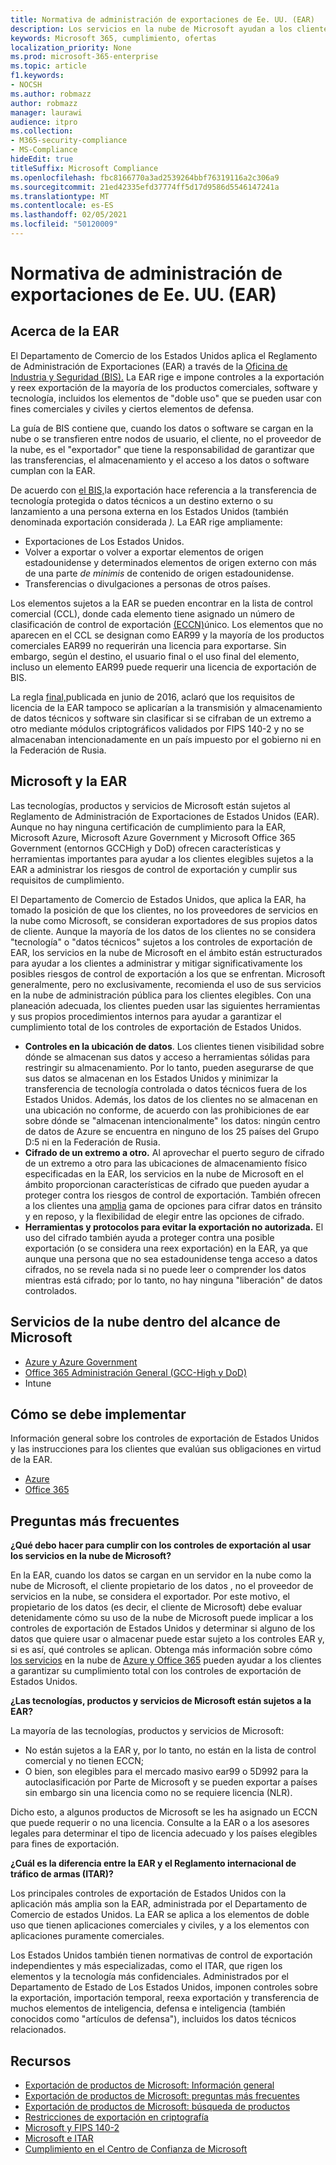 ```yaml
---
title: Normativa de administración de exportaciones de Ee. UU. (EAR)
description: Los servicios en la nube de Microsoft ayudan a los clientes sujetos al Reglamento de Administración de Exportaciones de Estados Unidos (EAR) a cumplir sus requisitos de cumplimiento y administrar los riesgos de control de exportación.
keywords: Microsoft 365, cumplimiento, ofertas
localization_priority: None
ms.prod: microsoft-365-enterprise
ms.topic: article
f1.keywords:
- NOCSH
ms.author: robmazz
author: robmazz
manager: laurawi
audience: itpro
ms.collection:
- M365-security-compliance
- MS-Compliance
hideEdit: true
titleSuffix: Microsoft Compliance
ms.openlocfilehash: fbc8166770a3ad2539264bbf76319116a2c306a9
ms.sourcegitcommit: 21ed42335efd37774ff5d17d9586d5546147241a
ms.translationtype: MT
ms.contentlocale: es-ES
ms.lasthandoff: 02/05/2021
ms.locfileid: "50120009"
---
```

# <a name="us-export-administration-regulations-ear"></a>Normativa de administración de exportaciones de Ee. UU. (EAR)

## <a name="about-the-ear"></a>Acerca de la EAR

El Departamento de Comercio de los Estados Unidos aplica el Reglamento de Administración de Exportaciones (EAR) a través de la [Oficina de Industria y Seguridad (BIS).](https://www.bis.doc.gov/) La EAR rige e impone controles a la exportación y reex exportación de la mayoría de los productos comerciales, software y tecnología, incluidos los elementos de "doble uso" que se pueden usar con fines comerciales y civiles y ciertos elementos de defensa.

La guía de BIS contiene que, cuando los datos o software se cargan en la nube o se transfieren entre nodos de usuario, el cliente, no el proveedor de la nube, es el "exportador" que tiene la responsabilidad de garantizar que las transferencias, el almacenamiento y el acceso a los datos o software cumplan con la EAR.

De acuerdo con  [el BIS,](https://www.bis.doc.gov/index.php/documents/regulation-docs/412-part-734-scope-of-the-export-administration-regulations/file)la exportación hace referencia a la transferencia de tecnología protegida o datos técnicos a un destino externo o su lanzamiento a una persona externa en los Estados Unidos (también denominada exportación considerada *).* La EAR rige ampliamente:

- Exportaciones de Los Estados Unidos.
- Volver a exportar o volver a exportar elementos de origen estadounidense y determinados elementos de origen externo con más de una parte *de minimis* de contenido de origen estadounidense.
- Transferencias o divulgaciones a personas de otros países.

Los elementos sujetos a la EAR se pueden encontrar en la lista de control comercial (CCL), donde cada elemento tiene asignado un número de clasificación de control de exportación [(ECCN)](https://www.bis.doc.gov/index.php/licensing/commerce-control-list-classification/export-control-classification-number-eccn)único. Los elementos que no aparecen en el CCL se designan como EAR99 y la mayoría de los productos comerciales EAR99 no requerirán una licencia para exportarse. Sin embargo, según el destino, el usuario final o el uso final del elemento, incluso un elemento EAR99 puede requerir una licencia de exportación de BIS.

La regla [final,](https://www.federalregister.gov/documents/2016/06/03/2016-12734/revisions-to-definitions-in-the-export-administration-regulations)publicada en junio de 2016, aclaró que los requisitos de licencia de la EAR tampoco se aplicarían a la transmisión y almacenamiento de datos técnicos y software sin clasificar si se cifraban de un extremo a otro mediante módulos criptográficos validados por FIPS 140-2 y no se almacenaban intencionadamente en un país impuesto por el gobierno ni en la Federación de Rusia.

## <a name="microsoft-and-the-ear"></a>Microsoft y la EAR

Las tecnologías, productos y servicios de Microsoft están sujetos al Reglamento de Administración de Exportaciones de Estados Unidos (EAR). Aunque no hay ninguna certificación de cumplimiento para la EAR, Microsoft Azure, Microsoft Azure Government y Microsoft Office 365 Government (entornos GCCHigh y DoD) ofrecen características y herramientas importantes para ayudar a los clientes elegibles sujetos a la EAR a administrar los riesgos de control de exportación y cumplir sus requisitos de cumplimiento.

El Departamento de Comercio de Estados Unidos, que aplica la EAR, ha tomado la posición de que los clientes, no los proveedores de servicios en la nube como Microsoft, se consideran exportadores de sus propios datos de cliente. Aunque la mayoría de los datos de los clientes no se considera "tecnología" o "datos técnicos" sujetos a los controles de exportación de EAR, los servicios en la nube de Microsoft en el ámbito están estructurados para ayudar a los clientes a administrar y mitigar significativamente los posibles riesgos de control de exportación a los que se enfrentan. Microsoft generalmente, pero no exclusivamente, recomienda el uso de sus servicios en la nube de administración pública para los clientes elegibles. Con una planeación adecuada, los clientes pueden usar las siguientes herramientas y sus propios procedimientos internos para ayudar a garantizar el cumplimiento total de los controles de exportación de Estados Unidos.

- **Controles en la ubicación de datos**. Los clientes tienen visibilidad sobre dónde se almacenan sus datos y acceso a herramientas sólidas para restringir su almacenamiento. Por lo tanto, pueden asegurarse de que sus datos se almacenan en los Estados Unidos y minimizar la transferencia de tecnología controlada o datos técnicos fuera de los Estados Unidos. Además, los datos de los clientes no se almacenan en una ubicación no conforme, de acuerdo con las prohibiciones de ear sobre dónde se "almacenan intencionalmente" los datos: ningún centro de datos de Azure se encuentra en ninguno de los 25 países del Grupo D:5 ni en la Federación de Rusia.
- **Cifrado de un extremo a otro.** Al aprovechar el puerto seguro de cifrado de un extremo a otro para las ubicaciones de almacenamiento físico especificadas en la EAR, los servicios en la nube de Microsoft en el ámbito proporcionan características de cifrado que pueden ayudar a proteger contra los riesgos de control de exportación. También ofrecen a los clientes una [amplia](https://aka.ms/Azure-Encryption-Overview) gama de opciones para cifrar datos en tránsito y en reposo, y la flexibilidad de elegir entre las opciones de cifrado.
- **Herramientas y protocolos para evitar la exportación no autorizada.** El uso del cifrado también ayuda a proteger contra una posible exportación (o se considera una reex exportación) en la EAR, ya que aunque una persona que no sea estadounidense tenga acceso a datos cifrados, no se revela nada si no puede leer o comprender los datos mientras está cifrado; por lo tanto, no hay ninguna "liberación" de datos controlados.

## <a name="microsoft-in-scope-cloud-services"></a>Servicios de la nube dentro del alcance de Microsoft

- [Azure y Azure Government](https://aka.ms/AzureCompliance)
- [Office 365 Administración General (GCC-High y DoD)](https://aka.ms/Office-365-Export-Controls)
- Intune

## <a name="how-to-implement"></a>Cómo se debe implementar

Información general sobre los controles de exportación de Estados Unidos y las instrucciones para los clientes que evalúan sus obligaciones en virtud de la EAR.

- [Azure](https://aka.ms/Azure-Export-Controls)
- [Office 365](https://aka.ms/Office-365-Export-Controls)

## <a name="frequently-asked-questions"></a>Preguntas más frecuentes

**¿Qué debo hacer para cumplir con los controles de exportación al usar los servicios en la nube de Microsoft?**

En la EAR, cuando los datos se cargan en un servidor en la nube como la nube de Microsoft, el cliente propietario de los datos , no el proveedor de servicios en la nube, se considera el exportador. Por este motivo, el propietario de los datos (es decir, el cliente de Microsoft) debe evaluar detenidamente cómo su uso de la nube de Microsoft puede implicar a los controles de exportación de Estados Unidos y determinar si alguno de los datos que quiere usar o almacenar puede estar sujeto a los controles EAR y, si es así, qué controles se aplican. Obtenga más información sobre cómo [los servicios](https://servicetrust.microsoft.com/ViewPage/TrustDocuments?command=Download&downloadType=Document&downloadId=c24c11f2-2cd4-444a-9160-19762855ad3a&docTab=6d000410-c9e9-11e7-9a91-892aae8839ad_FAQ_and_White_Papers) en la nube de [Azure y Office 365](https://query.prod.cms.rt.microsoft.com/cms/api/am/binary/RE1s5kI) pueden ayudar a los clientes a garantizar su cumplimiento total con los controles de exportación de Estados Unidos.

**¿Las tecnologías, productos y servicios de Microsoft están sujetos a la EAR?**

La mayoría de las tecnologías, productos y servicios de Microsoft:

- No están sujetos a la EAR y, por lo tanto, no están en la lista de control comercial y no tienen ECCN;
- O bien, son elegibles para el mercado masivo ear99 o 5D992 para la autoclasificación por Parte de Microsoft y se pueden exportar a países sin embargo sin una licencia como no se requiere licencia (NLR).

Dicho esto, a algunos productos de Microsoft se les ha asignado un ECCN que puede requerir o no una licencia. Consulte a la EAR o a los asesores legales para determinar el tipo de licencia adecuado y los países elegibles para fines de exportación.

**¿Cuál es la diferencia entre la EAR y el Reglamento internacional de tráfico de armas (ITAR)?**

Los principales controles de exportación de Estados Unidos con la aplicación más amplia son la EAR, administrada por el Departamento de Comercio de estados Unidos. La EAR se aplica a los elementos de doble uso que tienen aplicaciones comerciales y civiles, y a los elementos con aplicaciones puramente comerciales.

Los Estados Unidos también tienen normativas de control de exportación independientes y más especializadas, como el ITAR, que rigen los elementos y la tecnología más confidenciales. Administrados por el Departamento de Estado de Los Estados Unidos, imponen controles sobre la exportación, importación temporal, reexa exportación y transferencia de muchos elementos de inteligencia, defensa e inteligencia (también conocidos como "artículos de defensa"), incluidos los datos técnicos relacionados.

## <a name="resources"></a>Recursos

- [Exportación de productos de Microsoft: Información general](https://www.microsoft.com/exporting/overview.aspx)
- [Exportación de productos de Microsoft: preguntas más frecuentes](https://www.microsoft.com/exporting/faq.aspx)
- [Exportación de productos de Microsoft: búsqueda de productos](https://www.microsoft.com/exporting/exporting-information.aspx)
- [Restricciones de exportación en criptografía](/windows/uwp/security/export-restrictions-on-cryptography)
- [Microsoft y FIPS 140-2](offering-fips-140-2.md)
- [Microsoft e ITAR](offering-itar.md)
- [Cumplimiento en el Centro de Confianza de Microsoft](https://www.microsoft.com/trust-center/compliance/compliance-overview)
